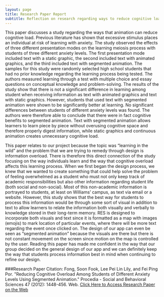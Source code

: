 ```yaml
---
layout: page
title: Research Paper Report
subtitle: Reflection on research regarding ways to reduce cognitive load for students using visuals.
---
```


This paper discusses a study regarding the ways that animation can reduce cognitive load. Previous literature has shown that excessive stimulus places an individual at risk of learning with anxiety. The study observed the effects of three different presentation modes on the learning meiosis process with students of three different anxiety levels. The first presentation mode included text with a static graphic, the second included text with animated graphics, and the third included text with segmented animation. The samples for this study were randomly selected high school students that had no prior knowledge regarding the learning process being tested. The authors measured learning through a test with multiple choice and essay questions on conceptual knowledge and problem-solving. The results of the study show that there is not a significant difference in learning among student when receiving information as text with animated graphics and text with static graphics. However, students that used text with segmented animation were shown to be significantly better at learning. No significant differences between students of different anxiety levels was found. The authors were therefore able to conclude that there were in fact cognitive benefits to segmented animation. Text with segmented animation allows learners to learn piece by piece without overusing cognitive space and therefore properly digest information, while static graphics and continuous animation creates unnecessary cognitive load.

This paper relates to our project because the topic was “learning in the wild” and the problem that we are trying to remedy through design is information overload. There is therefore this direct connection of the study focusing on the way individuals learn and the way that cognitive overload affects this learning process. When we first began the design process, we knew that we wanted to create something that could help solve the problem of feeling overwhelmed as a student who must not only keep track of academic responsibilities but also other information regarding student life (both social and non-social). Most of this non-academic information is portrayed to students, at least on Williams’ campus, as text via email or a website. However, this study shows that the best way for students to process this information would be through some sort of visual in addition to text to allow learners to relate the information both visually and verbally to knowledge stored in their long-term memory. RES is designed to incorporate both visuals and text since it is formatted as a map with images (emojis) to mark location of particular events, where there will be more text regarding the event once clicked on. The design of our app can even be seen as “segmented animation” because the visuals are there but there is not constant movement on the screen since motion on the map is controlled by the user. Reading this paper has made me confident in the way that our group decided on the general design of our app and we can definitely keep the way that students process information best in mind when continuing to refine our design.

###Research Paper Citation: 
Fong, Soon Fook, Lee Pei Lin Lily, and Fei Ping Por. "Reducing Cognitive Overload Among Students of Different Anxiety Levels Using Segmented Animation." Procedia - Social and Behavioral Sciences 47 (2012): 1448-456. Web.
[Click Here to Access Research Paper on the Web](https://www.sciencedirect.com/science/article/pii/S1877042812025773)
